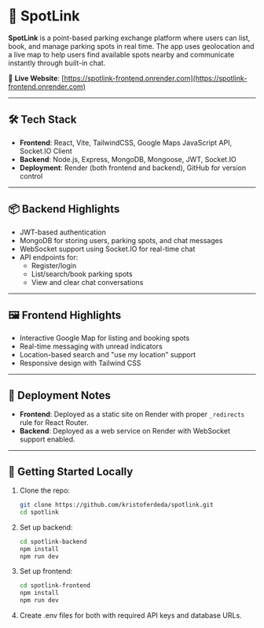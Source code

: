 # 🚗 SpotLink

**SpotLink** is a point-based parking exchange platform where users can list, book, and manage parking spots in real time. The app uses geolocation and a live map to help users find available spots nearby and communicate instantly through built-in chat.

🔗 **Live Website**: [https://spotlink-frontend.onrender.com](https://spotlink-frontend.onrender.com)

---

## 🛠️ Tech Stack

- **Frontend**: React, Vite, TailwindCSS, Google Maps JavaScript API, Socket.IO Client
- **Backend**: Node.js, Express, MongoDB, Mongoose, JWT, Socket.IO
- **Deployment**: Render (both frontend and backend), GitHub for version control

---

## 📦 Backend Highlights

- JWT-based authentication
- MongoDB for storing users, parking spots, and chat messages
- WebSocket support using Socket.IO for real-time chat
- API endpoints for:
  - Register/login
  - List/search/book parking spots
  - View and clear chat conversations

---

## 🖼️ Frontend Highlights

- Interactive Google Map for listing and booking spots
- Real-time messaging with unread indicators
- Location-based search and "use my location" support
- Responsive design with Tailwind CSS

---

## 🚀 Deployment Notes

- **Frontend**: Deployed as a static site on Render with proper `_redirects` rule for React Router.
- **Backend**: Deployed as a web service on Render with WebSocket support enabled.

---

## 📂 Getting Started Locally

1. Clone the repo:
   ```bash
   git clone https://github.com/kristoferdeda/spotlink.git
   cd spotlink
2. Set up backend:
   ```bash
   cd spotlink-backend
   npm install
   npm run dev

4. Set up frontend:
   ```bash
   cd spotlink-frontend
   npm install
   npm run dev

5. Create .env files for both with required API keys and database URLs.

